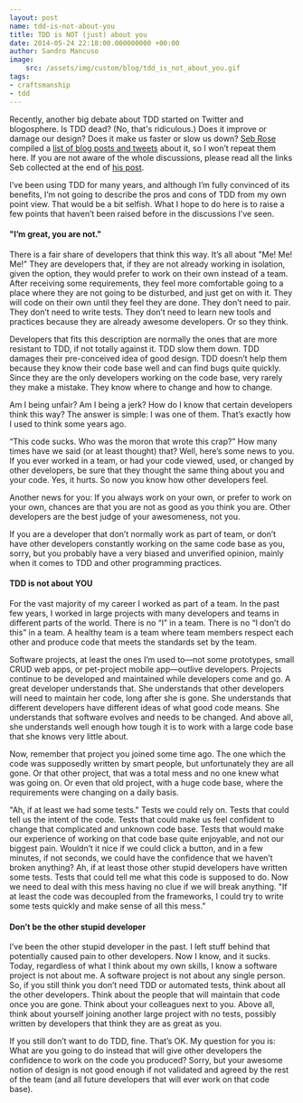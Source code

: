 ```yaml
---
layout: post
name: tdd-is-not-about-you
title: TDD is NOT (just) about you
date: 2014-05-24 22:18:00.000000000 +00:00
author: Sandro Mancuso
image:
    src: /assets/img/custom/blog/tdd_is_not_about_you.gif
tags:
- craftsmanship
- tdd
---
```


Recently, another big debate about TDD started on Twitter and blogosphere. Is TDD dead? (No, that's ridiculous.) Does it improve or damage our design? Does it make us faster or slow us down? [Seb Rose](http://twitter.com/sebrose) compiled a [list of blog posts and tweets](http://claysnow.co.uk/to-tdd-or-not-to-tdd/) about it, so I won’t repeat them here. If you are not aware of the whole discussions, please read all the links Seb collected at the end of [his post](http://claysnow.co.uk/to-tdd-or-not-to-tdd/).

I’ve been using TDD for many years, and although I’m fully convinced of its benefits, I’m not going to describe the pros and cons of TDD from my own point view. That would be a bit selfish. What I hope to do here is to raise a few points that haven’t been raised before in the discussions I’ve seen.

#### "I’m great, you are not."

There is a fair share of developers that think this way. It’s all about "Me! Me! Me!” They are developers that, if they are not already working in isolation, given the option, they would prefer to work on their own instead of a team. After receiving some requirements, they feel more comfortable going to a place where they are not going to be disturbed, and just get on with it. They will code on their own until they feel they are done. They don’t need to pair. They don’t need to write tests. They don’t need to learn new tools and practices because they are already awesome developers. Or so they think.

Developers that fits this description are normally the ones that are more resistant to TDD, if not totally against it. TDD slow them down. TDD damages their pre-conceived idea of good design. TDD doesn’t help them because they know their code base well and can find bugs quite quickly. Since they are the only developers working on the code base, very rarely they make a mistake. They know where to change and how to change.

Am I being unfair? Am I being a jerk? How do I know that certain developers think this way? The answer is simple: I was one of them. That’s exactly how I used to think some years ago.

“This code sucks. Who was the moron that wrote this crap?” How many times have we said (or at least thought) that? Well, here’s some news to you. If you ever worked in a team, or had your code viewed, used, or changed by other developers, be sure that they thought the same thing about you and your code. Yes, it hurts. So now you know how other developers feel.

Another news for you: If you always work on your own, or prefer to work on your own, chances are that you are not as good as you think you are. Other developers are the best judge of your awesomeness, not you.

If you are a developer that don’t normally work as part of team, or don’t have other developers constantly working on the same code base as you, sorry, but you probably have a very biased and unverified opinion, mainly when it comes to TDD and other programming practices.

#### TDD is not about YOU

For the vast majority of my career I worked as part of a team. In the past few years, I worked in large projects with many developers and teams in different parts of the world. There is no “I” in a team. There is no “I don’t do this” in a team. A healthy team is a team where team members respect each other and produce code that meets the standards set by the team.

Software projects, at least the ones I’m used to—not some prototypes, small CRUD web apps, or pet-project mobile app—outlive developers. Projects continue to be developed and maintained while developers come and go. A great developer understands that. She understands that other developers will need to maintain her code, long after she is gone. She understands that different developers have different ideas of what good code means. She understands that software evolves and needs to be changed. And above all, she understands well enough how tough it is to work with a large code base that she knows very little about.

Now, remember that project you joined some time ago. The one which the code was supposedly written by smart people, but unfortunately they are all gone. Or that other project, that was a total mess and no one knew what was going on. Or even that old project, with a huge code base, where the requirements were changing on a daily basis.

"Ah, if at least we had some tests." Tests we could rely on. Tests that could tell us the intent of the code. Tests that could make us feel confident to change that complicated and unknown code base. Tests that would make our experience of working on that code base quite enjoyable, and not our biggest pain. Wouldn’t it nice if we could click a button, and in a few minutes, if not seconds, we could have the confidence that we haven’t broken anything? Ah, if at least those other stupid developers have written some tests. Tests that could tell me what this code is supposed to do. Now we need to deal with this mess having no clue if we will break anything. "If at least the code was decoupled from the frameworks, I could try to write some tests quickly and make sense of all this mess."

#### Don’t be the other stupid developer

I’ve been the other stupid developer in the past. I left stuff behind that potentially caused pain to other developers. Now I know, and it sucks. Today, regardless of what I think about my own skills, I know a software project is not about me. A software project is not about any single person. So, if you still think you don’t need TDD or automated tests, think about all the other developers. Think about the people that will maintain that code once you are gone. Think about your colleagues next to you. Above all, think about yourself joining another large project with no tests, possibly written by developers that think they are as great as you.

If you still don’t want to do TDD, fine. That’s OK. My question for you is: What are you going to do instead that will give other developers the confidence to work on the code you produced? Sorry, but your awesome notion of design is not good enough if not validated and agreed by the rest of the team (and all future developers that will ever work on that code base).
